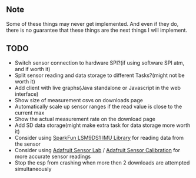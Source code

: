 ## Note
Some of these things may never get implemented.
And even if they do, there is no guarantee that these things are the next things I will implement.

## TODO
 * Switch sensor connection to hardware SPI?(if using software SPI atm, and if worth it)
 * Split sensor reading and data storage to different Tasks?(might not be worth it)
 * Add client with live graphs(Java standalone or Javascript in the web interface)
 * Show size of measurement csvs on downloads page
 * Automatically scale up sensor ranges if the read value is close to the current max
 * Show the actual measurement rate on the download page
 * Add SD data storage(might make extra task for data storage more worth it)
 * Consider using [SparkFun LSM9DS1 IMU Library](https://github.com/sparkfun/SparkFun_LSM9DS1_Arduino_Library) for reading data from the sensor
 * Consider using [Adafruit Sensor Lab](https://github.com/adafruit/Adafruit_SensorLab) / [Adafruit Sensor Calibration](https://github.com/adafruit/Adafruit_Sensor_Calibration) for more accurate sensor readings
 * Stop the esp from crashing when more then 2 downloads are attempted simultaneously
